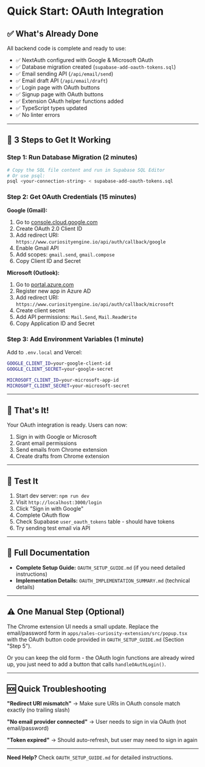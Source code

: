 # Quick Start: OAuth Integration

## ✅ What's Already Done

All backend code is complete and ready to use:

- ✅ NextAuth configured with Google & Microsoft OAuth
- ✅ Database migration created (`supabase-add-oauth-tokens.sql`)
- ✅ Email sending API (`/api/email/send`)
- ✅ Email draft API (`/api/email/draft`)
- ✅ Login page with OAuth buttons
- ✅ Signup page with OAuth buttons
- ✅ Extension OAuth helper functions added
- ✅ TypeScript types updated
- ✅ No linter errors

---

## 🚀 3 Steps to Get It Working

### Step 1: Run Database Migration (2 minutes)

```bash
# Copy the SQL file content and run in Supabase SQL Editor
# Or use psql:
psql <your-connection-string> < supabase-add-oauth-tokens.sql
```

### Step 2: Get OAuth Credentials (15 minutes)

**Google (Gmail):**
1. Go to [console.cloud.google.com](https://console.cloud.google.com)
2. Create OAuth 2.0 Client ID
3. Add redirect URI: `https://www.curiosityengine.io/api/auth/callback/google`
4. Enable Gmail API
5. Add scopes: `gmail.send`, `gmail.compose`
6. Copy Client ID and Secret

**Microsoft (Outlook):**
1. Go to [portal.azure.com](https://portal.azure.com)
2. Register new app in Azure AD
3. Add redirect URI: `https://www.curiosityengine.io/api/auth/callback/microsoft`
4. Create client secret
5. Add API permissions: `Mail.Send`, `Mail.ReadWrite`
6. Copy Application ID and Secret

### Step 3: Add Environment Variables (1 minute)

Add to `.env.local` and Vercel:

```bash
GOOGLE_CLIENT_ID=your-google-client-id
GOOGLE_CLIENT_SECRET=your-google-secret

MICROSOFT_CLIENT_ID=your-microsoft-app-id
MICROSOFT_CLIENT_SECRET=your-microsoft-secret
```

---

## 🎯 That's It!

Your OAuth integration is ready. Users can now:

1. Sign in with Google or Microsoft
2. Grant email permissions
3. Send emails from Chrome extension
4. Create drafts from Chrome extension

---

## 🧪 Test It

1. Start dev server: `npm run dev`
2. Visit `http://localhost:3000/login`
3. Click "Sign in with Google"
4. Complete OAuth flow
5. Check Supabase `user_oauth_tokens` table - should have tokens
6. Try sending test email via API

---

## 📖 Full Documentation

- **Complete Setup Guide:** `OAUTH_SETUP_GUIDE.md` (if you need detailed instructions)
- **Implementation Details:** `OAUTH_IMPLEMENTATION_SUMMARY.md` (technical details)

---

## ⚠️ One Manual Step (Optional)

The Chrome extension UI needs a small update. Replace the email/password form in `apps/sales-curiosity-extension/src/popup.tsx` with the OAuth button code provided in `OAUTH_SETUP_GUIDE.md` (Section "Step 5").

Or you can keep the old form - the OAuth login functions are already wired up, you just need to add a button that calls `handleOAuthLogin()`.

---

## 🆘 Quick Troubleshooting

**"Redirect URI mismatch"**
→ Make sure URIs in OAuth console match exactly (no trailing slash)

**"No email provider connected"**
→ User needs to sign in via OAuth (not email/password)

**"Token expired"**
→ Should auto-refresh, but user may need to sign in again

---

**Need Help?** Check `OAUTH_SETUP_GUIDE.md` for detailed instructions.

